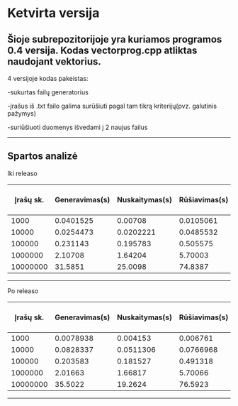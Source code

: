 # Ketvirta versija

Šioje subrepozitorijoje yra kuriamos programos 0.4 versija. 
Kodas vectorprog.cpp atliktas naudojant vektorius. 
--------------------------------------------------------
4 versijoje kodas pakeistas:

-sukurtas failų generatorius

-įrašus iš .txt failo galima surūšiuti pagal tam  tikrą kriterijų(pvz. galutinis pažymys)

-suriūšiuoti duomenys išvedami į 2 naujus failus

--------------------------------------------------------
Spartos analizė
--------------------------------------------------------
Iki releaso


|Įrašų sk.   |Generavimas(s)|Nuskaitymas(s)|Rūšiavimas(s)|Išvedimas(s)|Visos prog.laik.(s)|
|------------|--------------|--------------|-------------|------------|-------------------|
|1000        |0.0401525     |0.00708       |0.0105061    |0.010035    |0.0163428          |
|10000       |0.0254473     |0.0202221     |0.0485532    |0.0676826   |0.119716           |
|100000      |0.231143      |0.195783      |0.505575     |0.644083    |1.16774            |
|1000000     |2.10708       |1.64204       |5.70003      |7.0598      |12.9331            |
|10000000    |31.5851       |25.0098       |74.8387      |82.305      |161.305            |
-------------------------------------------------------------------------------------------
Po releaso

|Įrašų sk.   |Generavimas(s)|Nuskaitymas(s)|Rūšiavimas(s)|Išvedimas(s)|Visos prog.laik.(s)|
|------------|--------------|--------------|-------------|------------|-------------------|
|1000        |0.0078938     |0.004153      |0.006761     |0.014416    |0.0223577          |
|10000       |0.0828337     |0.0511306     |0.0766968    |0.0637041   |0.142364           |
|100000      |0.203583      |0.181527      |0.491318     |0.569445    |1.07801            |
|1000000     |2.01663       |1.66817       |5.70066      |7.30746     |13.2078            |
|10000000    |35.5022       |19.2624       |76.5923      |81.1808     |161.582            |
-------------------------------------------------------------------------------------------
